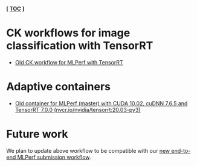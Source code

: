 ﻿**[ [TOC](../README.md) ]**

# CK workflows for image classification with TensorRT

* [Old CK workflow for MLPerf with TensorRT](https://github.com/ctuning/ck-mlops/tree/main/program/mlperf-inference-vision)

# Adaptive containers

* [Old container for MLPerf (master) with CUDA 10.02, cuDNN 7.6.5 and TensorRT 7.0.0 (nvcr.io/nvidia/tensorrt:20.03-py3)](https://github.com/ctuning/ck-mlops/tree/main/docker/mlperf-inference-vision-tensorrt-with-ck)

# Future work

We plan to update above workflow to be compatible with our 
[new end-to-end MLPerf submission workflow](https://github.com/octoml/mlops/tree/main/module/bench.mlperf.inference).
